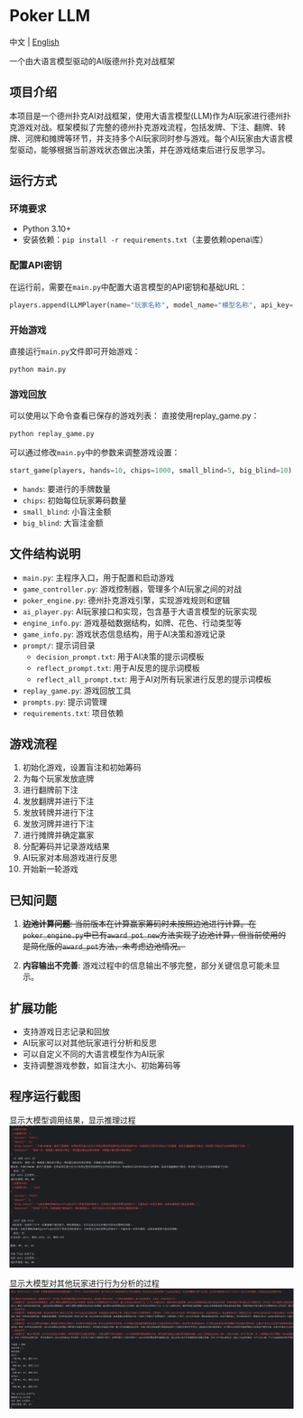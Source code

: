 # Poker LLM

中文 | [English](README_EN.md)

一个由大语言模型驱动的AI版德州扑克对战框架

## 项目介绍

本项目是一个德州扑克AI对战框架，使用大语言模型(LLM)作为AI玩家进行德州扑克游戏对战。框架模拟了完整的德州扑克游戏流程，包括发牌、下注、翻牌、转牌、河牌和摊牌等环节，并支持多个AI玩家同时参与游戏。每个AI玩家由大语言模型驱动，能够根据当前游戏状态做出决策，并在游戏结束后进行反思学习。

## 运行方式

### 环境要求

- Python 3.10+
- 安装依赖：`pip install -r requirements.txt`（主要依赖openai库）

### 配置API密钥

在运行前，需要在`main.py`中配置大语言模型的API密钥和基础URL：

```python
players.append(LLMPlayer(name="玩家名称", model_name="模型名称", api_key='YOUR_API_KEY', base_url="YOUR_BASE_URL"))
```

### 开始游戏

直接运行`main.py`文件即可开始游戏：

```bash
python main.py
```

### 游戏回放

可以使用以下命令查看已保存的游戏列表：
直接使用replay_game.py：

```bash
python replay_game.py
```

可以通过修改`main.py`中的参数来调整游戏设置：

```python
start_game(players, hands=10, chips=1000, small_blind=5, big_blind=10)
```

- `hands`: 要进行的手牌数量
- `chips`: 初始每位玩家筹码数量
- `small_blind`: 小盲注金额
- `big_blind`: 大盲注金额

## 文件结构说明

- `main.py`: 主程序入口，用于配置和启动游戏
- `game_controller.py`: 游戏控制器，管理多个AI玩家之间的对战
- `poker_engine.py`: 德州扑克游戏引擎，实现游戏规则和逻辑
- `ai_player.py`: AI玩家接口和实现，包含基于大语言模型的玩家实现
- `engine_info.py`: 游戏基础数据结构，如牌、花色、行动类型等
- `game_info.py`: 游戏状态信息结构，用于AI决策和游戏记录
- `prompt/`: 提示词目录
  - `decision_prompt.txt`: 用于AI决策的提示词模板
  - `reflect_prompt.txt`: 用于AI反思的提示词模板
  - `reflect_all_prompt.txt`: 用于AI对所有玩家进行反思的提示词模板
- `replay_game.py`: 游戏回放工具
- `prompts.py`: 提示词管理
- `requirements.txt`: 项目依赖

## 游戏流程

1. 初始化游戏，设置盲注和初始筹码
2. 为每个玩家发放底牌
3. 进行翻牌前下注
4. 发放翻牌并进行下注
5. 发放转牌并进行下注
6. 发放河牌并进行下注
7. 进行摊牌并确定赢家
8. 分配筹码并记录游戏结果
9. AI玩家对本局游戏进行反思
10. 开始新一轮游戏

## 已知问题

1. ~~**边池计算问题**: 当前版本在计算赢家筹码时未按照边池进行计算。在`poker_engine.py`中已有`award_pot_new`方法实现了边池计算，但当前使用的是简化版的`award_pot`方法，未考虑边池情况。~~

2. **内容输出不完善**: 游戏过程中的信息输出不够完整，部分关键信息可能未显示。


## 扩展功能

- 支持游戏日志记录和回放
- AI玩家可以对其他玩家进行分析和反思
- 可以自定义不同的大语言模型作为AI玩家
- 支持调整游戏参数，如盲注大小、初始筹码等

## 程序运行截图

显示大模型调用结果，显示推理过程
![程序截图](./doc/img/1.png)

显示大模型对其他玩家进行行为分析的过程
![程序截图](./doc/img/2.png)